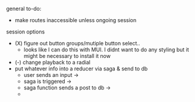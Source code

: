 general to-do:
- make routes inaccessible unless ongoing session

session options
- (X) figure out button groups/mutiple button select..
    - looks like I can do this with MUI. I didnt want to do 
      any styling but it might be necessary to install it now
- (-) change playback to a radial
- put whatever info into a reducer via saga & send to db
    - user sends an input ->
    - saga is triggered ->
    - saga function sends a post to db ->
    - 